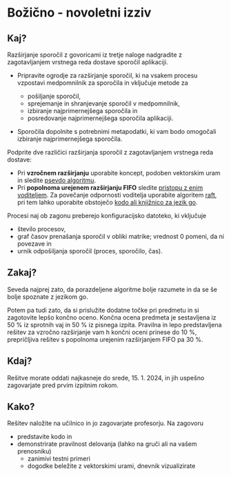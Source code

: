 # Božično - novoletni izziv

## Kaj?

Razširjanje sporočil z govoricami iz tretje naloge nadgradite z zagotavljanjem vrstnega reda dostave sporočil aplikaciji.

- Pripravite ogrodje za razširjanje sporočil, ki na vsakem procesu vzpostavi medpomnilnik za sporočila in vključuje metode za

  - pošiljanje sporočil,
  - sprejemanje in shranjevanje sporočil v medpomnilnik,
  - izbiranje najprimernejšega sporočila in
  - posredovanje najprimernejšega sporočila aplikaciji.

- Sporočila dopolnite s potrebnimi metapodatki, ki vam bodo omogočali izbiranje najprimernejšega sporočila.

Podprite dve različici razširjanja sporočil z zagotavljanjem vrstnega reda dostave:

- Pri **vzročnem razširjanju** uporabite koncept, podoben vektorskim uram in sledite [psevdo algoritmu](../14-razsirjanje-sporocil/razsirjanje-sporocil.md#algoritem-za-vzročno-razširjanje).
- Pri **popolnoma urejenem razširjanju FIFO** sledite [pristopu z enim voditeljem](../14-razsirjanje-sporocil/razsirjanje-sporocil.md#popolnoma-urejeno-razširjanje-in-popolnoma-urejeno-razširjanje-fifo). Za povečanje odpornosti voditelja uporabite algoritem [raft](../16-replikacija-2/replikacija-2.md#izbiranje-voditelja), pri tem lahko uporabite obstoječo [kodo ali knjižnico za jezik go](../16-replikacija-2/replikacija-2.md#raft-v-jeziku-go).

Procesi naj ob zagonu preberejo konfiguracijsko datoteko, ki vključuje

- število procesov,
- graf časov prenašanja sporočil v obliki matrike; vrednost 0 pomeni, da ni povezave in
- urnik odpošiljanja sporočil (proces, sporočilo, čas).

## Zakaj?

Seveda najprej zato, da porazdeljene algoritme bolje razumete in da se še bolje spoznate z jezikom go.

Potem pa tudi zato, da si prislužite dodatne točke pri predmetu in si zagotovite lepšo končno oceno. Končna ocena predmeta je sestavljena iz 50 % iz sprotnih vaj in 50 % iz pisnega izpita. Pravilna in lepo predstavljena rešitev za vzročno razširjanje vam h končni oceni prinese do 10 %, prepričljiva rešitev s popolnoma urejenim razširjanjem FIFO pa 30 %.

## Kdaj?

Rešitve morate oddati najkasneje do srede, 15. 1. 2024, in jih uspešno zagovarjate pred prvim izpitnim rokom.

## Kako?

Rešitev naložite na učilnico in jo zagovarjate profesorju. Na zagovoru

- predstavite kodo in
- demonstrirate pravilnost delovanja (lahko na gruči ali na vašem prenosniku)
  - zanimivi testni primeri
  - dogodke beležite z vektorskimi urami, dnevnik vizualizirate
